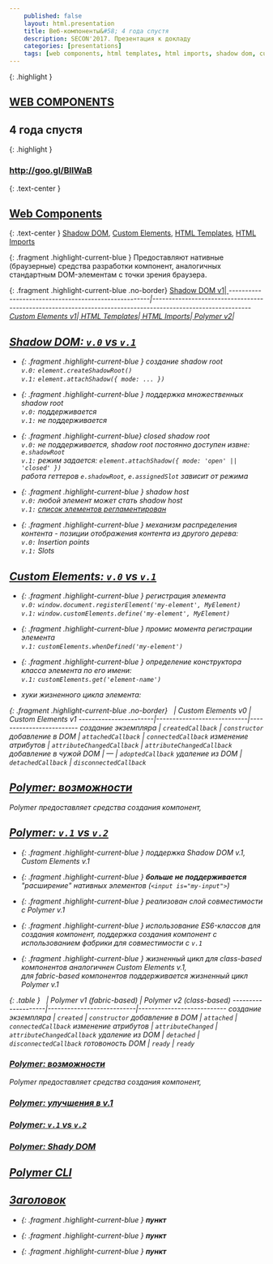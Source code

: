 ```yaml
---
    published: false
    layout: html.presentation
    title: Веб-компоненты&#58; 4 года спустя
    description: SECON'2017. Презентация к докладу
    categories: [presentations]
    tags: [web components, html templates, html imports, shadow dom, custom elements, polymer]
---
```



<section markdown="1">

{: .highlight }
# [WEB COMPONENTS](http://w3c.github.io/webcomponents/explainer/)

## 4 года спустя

{: .highlight }
### http://goo.gl/BlIWaB

{: .text-center }
[<i class="fa fa-2x fa-qrcode"
    title="QR-код страницы"
    data-toggle="modal" data-target="#modal-qr"></i>](#)


</section>

<!-- 01 -------------------------------------------------------------------- -->

<section markdown="1">

## [Web Components](http://w3c.github.io/webcomponents/explainer/)

{: .text-center }
[Shadow DOM](http://w3c.github.io/webcomponents/spec/shadow/), [Custom Elements](http://w3c.github.io/webcomponents/spec/custom/), [HTML Templates](https://dvcs.w3.org/hg/webcomponents/raw-file/tip/spec/templates/index.html), [HTML Imports](http://w3c.github.io/webcomponents/spec/imports/)

{: .fragment .highlight-current-blue }
Предоставляют нативные (браузерные) средства разработки компонент,
аналогичных стандартным DOM-элементам с точки зрения браузера.

{: .fragment .highlight-current-blue .no-border}
[Shadow DOM v1](http://caniuse.com/#feat=shadowdomv1)|[<i class="fa fa-chrome"/> <i class="fa fa-opera"/>](https://www.chromestatus.com/features/4667415417847808)
-----------------------------------------------------|------------------------------------------------------------------------------------------------------------
[Custom Elements v1](http://caniuse.com/#feat=custom-elementsv1)|[<i class="fa fa-chrome"/> <i class="fa fa-opera"/>](https://www.chromestatus.com/features/4696261944934400)
[HTML Templates](http://caniuse.com/#feat=template)|[<i class="fa fa-chrome"/> <i class="fa fa-opera"/>](https://www.chromestatus.com/features/5207287069147136) [<i class="fa fa-firefox"/>](http://bugzil.la/818976) [<i class="fa fa-safari"/>](https://bugs.webkit.org/show_bug.cgi?id=123851) [<i class="fa fa-edge"/>](https://developer.microsoft.com/en-us/microsoft-edge/platform/status/templateelement/)
[HTML Imports](http://caniuse.com/#feat=imports)|[<i class="fa fa-chrome"/> <i class="fa fa-opera"/>](https://www.chromestatus.com/features/5144752345317376)
*[Polymer v2](https://www.polymer-project.org/2.0/docs/about_20)*|[<i class="fa fa-chrome"/> <i class="fa fa-opera"/> <i class="fa fa-firefox"/> <i class="fa fa-safari"/> <i class="fa fa-edge"/> <i class="fa fa-internet-explorer"/>](https://www.polymer-project.org/2.0/docs/about_20#browser-support-and-polyfills)

</section>

<!-- 02 -------------------------------------------------------------------- -->

<section markdown="1">

## [Shadow DOM: `v.0` vs `v.1`](https://hayato.io/2016/shadowdomv1/)

*   {: .fragment .highlight-current-blue }
    создание shadow root  
    `v.0:` `element.createShadowRoot()`  
    `v.1:` `element.attachShadow({ mode: ... })`

*   {: .fragment .highlight-current-blue }
    поддержка множественных shadow root  
    `v.0:` поддерживается  
    `v.1:` не поддерживается

*   {: .fragment .highlight-current-blue}
    closed shadow root  
    `v.0:` не поддерживается, shadow root постоянно доступен извне: `e.shadowRoot`  
    `v.1:` режим задается: `element.attachShadow({ mode: 'open' || 'closed' })`  
    работа геттеров `e.shadowRoot`, `e.assignedSlot` зависит от режима

*   {: .fragment .highlight-current-blue }
    shadow host  
    `v.0:` любой элемент может стать shadow host  
    `v.1:` [список элементов регламентирован](https://dom.spec.whatwg.org/#dom-element-attachshadow)

*   {: .fragment .highlight-current-blue }
    механизм распределения контента -
    позиции отображения контента из другого дерева:  
    `v.0:` Insertion points  
    `v.1:` Slots

</section>

<!-- 03 -------------------------------------------------------------------- -->

<section markdown="1">

## [Custom Elements: `v.0` vs `v.1`](https://github.com/shawnbot/custom-elements)

*   {: .fragment .highlight-current-blue }
    регистрация элемента  
    `v.0:` `window.document.registerElement('my-element', MyElement)`  
    `v.1:` `window.customElements.define('my-element', MyElement)`

*   {: .fragment .highlight-current-blue }
    промис момента регистрации элемента  
    `v.1:` `customElements.whenDefined('my-element')`

*   {: .fragment .highlight-current-blue }
    определение конструктора класса элемента по его имени:  
    `v.1:` `customElements.get('element-name')`

*   хуки жизненного цикла элемента:

{: .fragment .highlight-current-blue .no-border}
&nbsp;                 | Custom Elements v0         | Custom Elements v1
-----------------------|----------------------------|-------------------------
создание экземпляра    | `createdCallback`          | `constructor`
добавление в DOM       | `attachedCallback`         | `connectedCallback`
изменение атрибутов    | `attributeChangedCallback` | `attributeChangedCallback`
добавление в чужой DOM | —                          | `adoptedCallback`
удаление из DOM        | `detachedCallback`         | `disconnectedCallback`

</section>

<!-- 04 -------------------------------------------------------------------- -->

<section markdown="1">

## [Polymer: возможности](https://www.polymer-project.org/2.0/docs/about_20)

Polymer предоставляет средства создания компонент, 


</section>

<!-- 05 -------------------------------------------------------------------- -->

<section markdown="1">

## [Polymer: `v.1` vs `v.2`](https://www.polymer-project.org/2.0/docs/about_20)

*   {: .fragment .highlight-current-blue }
    поддержка Shadow DOM v.1, Custom Elements v.1

*   {: .fragment .highlight-current-blue }
    **больше не поддерживается** "расширение" нативных элементов (`<input is="my-input">`)

*   {: .fragment .highlight-current-blue }
    реализован слой совместимости с Polymer v.1

*   {: .fragment .highlight-current-blue }
    использование ES6-классов для создания компонент,
    поддержка создания компонент с использованием фабрики для совместимости с `v.1`

*   {: .fragment .highlight-current-blue }
    жизненный цикл
    для class-based компонентов аналогичнен Custom Elements v.1,  
    для fabric-based компонентов поддерживается жизненный цикл Polymer v.1

{: .table }
&nbsp;              | Polymer v1 (fabric-based) | Polymer v2 (class-based)
--------------------|---------------------------|---------------------------
создание экземпляра | `created`                 | `constructor`
добавление в DOM    | `attached`                | `connectedCallback`
изменение атрибутов | `attributeChanged`        | `attributeChangedCallback`
удаление из DOM     | `detached`                | `disconnectedCallback`
готовоность DOM     | `ready`                   | `ready`

</section>

<!-- 06 -------------------------------------------------------------------- -->

<section markdown="1">

### [Polymer: возможности](https://www.polymer-project.org/2.0/docs/about_20)

Polymer предоставляет средства создания компонент, 

</section>

<!-- 07 -------------------------------------------------------------------- -->

<section markdown="1">

### [Polymer: улучшения в v.1](https://www.polymer-project.org/2.0/docs/about_20)

</section>

<!-- 08 -------------------------------------------------------------------- -->

<section markdown="1">

### [Polymer: `v.1` vs `v.2`](https://www.polymer-project.org/2.0/docs/about_20)

</section>

<!-- 09 -------------------------------------------------------------------- -->

<section markdown="1">

### [Polymer: Shady DOM](https://www.polymer-project.org/blog/shadydom)

</section>

<!-- 10 -------------------------------------------------------------------- -->

<section markdown="1">

## [Polymer CLI](https://www.polymer-project.org/2.0/docs/tools/polymer-cli)

</section>

<!-- XX -------------------------------------------------------------------- -->

<section markdown="1">

## [Заголовок]()

*   {: .fragment .highlight-current-blue }
    **пункт**

*   {: .fragment .highlight-current-blue }
    **пункт**

*   {: .fragment .highlight-current-blue }
    **пункт**


</section>



